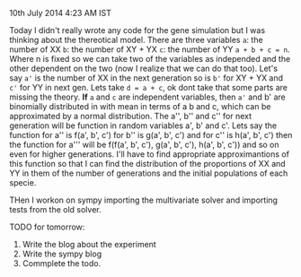 10th July 2014 4:23 AM IST

Today I didn't really wrote any code for the gene simulation but I was thinking
about the thereotical model. There are three variables
`a`: the number of XX
`b`: the number of XY + YX
`c`: the number of YY
`a + b + c = n`. Where n is fixed so we can take two of the variables as
independed and the other dependent on the two (now I realize that we can do that too).
Let's say `a'` is the number of XX in the next generation so is `b'` for XY + YX
and `c'` for YY in next gen. Lets take `d = a + c`, ok dont take that some
parts are missing the theory. **If** `a` and `c` are independent variables,
then `a'` and b' are binomially distributed in with mean in terms of a b and
c, which can be approximated by a normal distribution.
The a'', b'' and c'' for next generation will be function in random variables
a', b' and c'. Lets say the function for a'' is f(a', b', c') for b'' is g(a',
b', c') and for c'' is h(a', b', c') then the function for a''' will be f(f(a',
b', c'), g(a', b', c'), h(a', b', c')) and so on even for higher generations.
I'll have to find appropriate approximantions of this function so that I can
find the distribution of the proportions of XX and YY in them of the number of
generations and the initial populations of each specie.


THen I workon on sympy importing the multivariate solver and importing tests
from the old solver.


TODO for tomorrow:
1. Write the blog about the experiment
2. Write the sympy blog
3. Commplete the todo.
